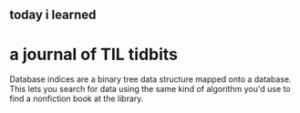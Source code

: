 ## today i learned

# a journal of TIL tidbits

Database indices are a binary tree data structure mapped onto a database. This lets you search for data using the same kind of algorithm you'd use to find a nonfiction book at the library.
